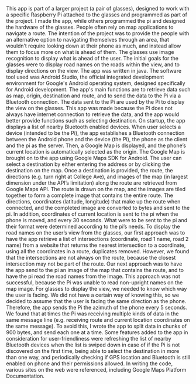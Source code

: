 This app is part of a larger project (a pair of glasses), designed to work with a specific Raspberry Pi attached to the glasses and programmed as part of the project. I made the app, while others programmed the pi and designed the hardware of the glasses. 
People often rely on map applications to navigate a route. The intention of the project was to provide the people with an alternative option to navigating themselves through an area, that wouldn’t require looking down at their phone as much, and instead allow them to focus more on what is ahead of them. The glasses use image recognition to display what is ahead of the user. The initial goals for the glasses were to display road names on the roads within the view, and to display directions on the view. 
The app was written in java. The software tool used was Android Studio, the official integrated development environment for Google's Android operating system, designed specifically for Android development. 
The app's main functions are to retrieve data such as map, origin, destination and route, and to send the data to the Pi via a Bluetooth connection. The data sent to the Pi are used by the Pi to display the view on the glasses. This app was made because the Pi does not always have internet connection to retrieve the data, and the app would better provide functions such as selecting destination. On startup, the app displays a list of nearby Bluetooth enabled devices. When user selects a device (intended to be the Pi), the app establishes a Bluetooth connection between the Android phone and the device (the Pi), the phone as the client and the pi as the server. Then, a Google Map is displayed, and the phone’s current location is automatically selected as the origin. The Google Map is brought on to the app using Google Maps SDK for Android. The user can select a destination by either entering the address or by clicking the destination on the map. Once a destination is provided, the route, the directions (e.g. turn right at College Ave), and images of the map (in largest dimension under the API’s limitation) along the route are retrieved from Google Maps API. The route is drawn on the map, and the images are tiled together to form a complete image that contains the entire route. The directions, coordinates (latitude, longitude) that make up the route when connected, and the completed image are converted to bytes and sent to the pi. In addition, coordinates of current location is sent to the pi when the phone is moved, and every 30 seconds. What were to be sent to the pi and their format were determined according to the pi’s needs.
To display the road names on the user’s view from the glasses, our first approach was to have the app retrieve a list of intersections (coordinate, road 1 name, road 2 name) from a website that returns the nearest intersection to a coordinate, using all the coordinates in a route, duplicates removed. However, we found that the intersections are not always on the route, because the closest intersection may not be part of the route. Our next approach was to have the app send to the pi an image of the map that contains the route, and to have the pi read the road names from the image. This approach was not successful, because the Pi was unable to read non-upright names on the map image. 
For glasses to display the view, we needed to know which way the user is facing. We did not have a certain way of knowing this, so we decided to assume that the user is facing the same direction as the phone. Therefore, the app sends the Pi the azimuth of the phone every 5 seconds. We found that at times the Pi was receiving multiple kinds of data in the same message line (e.g. receiving route and current location coordinates on the same message). To avoid this, I wrote the app to split data in chunks of 900 bytes, and send each one at a time. 
Some features added to the app in consideration for user-friendliness were refreshing the list of nearby Bluetooth devices when the list is swiped down in case of if the Pi is not discovered on the first time, being able to select the destination in more than one way, and periodically checking if GPS location and Bluetooth is still enabled on phone and their permissions allowed.
In writing the code, various sites on the web were referenced, including Google Maps Platform Documentation. 
